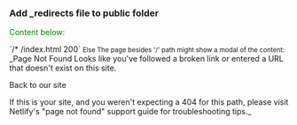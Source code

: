 ### Add _redirects file to public folder

<p class="" style="color: green">Content below:</p>
`/* /index.html 200`


<small>
  <quote>Else<quote> The page besides '/' path might show a modal of the content:
</small>
_Page Not Found
Looks like you've followed a broken link or entered a URL that doesn't exist on this site.

 Back to our site

If this is your site, and you weren't expecting a 404 for this path, please visit Netlify's "page not found" support guide for troubleshooting tips._
